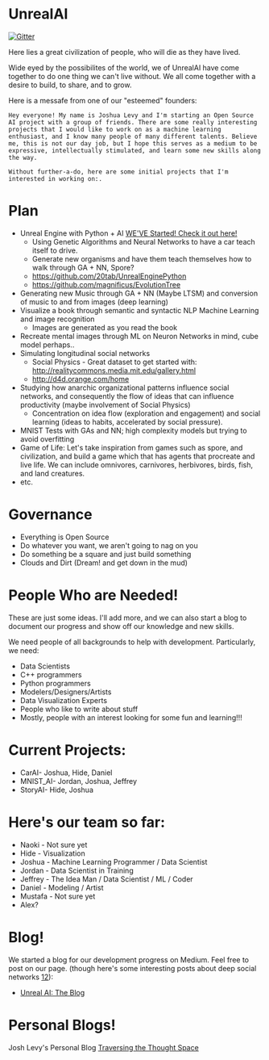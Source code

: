 # UnrealAI

[![Gitter](https://badges.gitter.im/UnrealAI/Lobby.svg)](https://gitter.im/UnrealAI/Lobby?utm_source=badge&utm_medium=badge&utm_campaign=pr-badge&utm_content=body_badge)

Here lies a great civilization of people, who will die as they have lived.

Wide eyed by the possibilites of the world, we of UnrealAI have come together to do one thing we can't live without.
We all come together with a desire to build, to share, and to grow.

Here is a messafe from one of our "esteemed" founders:
```
Hey everyone! My name is Joshua Levy and I'm starting an Open Source AI project with a group of friends. There are some really interesting projects that I would like to work on as a machine learning enthusiast, and I know many people of many different talents. Believe me, this is not our day job, but I hope this serves as a medium to be expressive, intellectually stimulated, and learn some new skills along the way.

Without further-a-do, here are some initial projects that I'm interested in working on:.
```

# Plan
* Unreal Engine with Python + AI [WE'VE Started! Check it out here!](https://github.com/UnrealAI/CarAI)
  * Using Genetic Algorithms and Neural Networks to have a car teach itself to drive.
  * Generate new organisms and have them teach themselves how to walk through GA + NN, Spore?
  * https://github.com/20tab/UnrealEnginePython
  * https://github.com/magnificus/EvolutionTree
* Generating new Music through GA + NN (Maybe LTSM) and conversion of music to and from images (deep learning)
* Visualize a book through semantic and syntactic NLP Machine Learning and image recognition
  * Images are generated as you read the book
* Recreate mental images through ML on Neuron Networks in mind, cube model perhaps..
* Simulating longitudinal social networks
  * Social Physics - Great dataset to get started with: http://realitycommons.media.mit.edu/gallery.html
  * http://d4d.orange.com/home
* Studying how anarchic organizational patterns influence social networks, and consequently the flow of ideas that can influence productivity (maybe involvement of Social Physics)
  * Concentration on idea flow (exploration and engagement) and social learning (ideas to habits, accelerated by social pressure).
* MNIST Tests with GAs and NN; high complexity models but trying to avoid overfitting
* Game of Life: Let's take inspiration from games such as spore, and civilization, and build a game which that has agents that procreate and live life. We can include omnivores, carnivores, herbivores, birds, fish, and land creatures.
* etc.

# Governance
- Everything is Open Source
- Do whatever you want, we aren't going to nag on you
- Do something be a square and just build something
- Clouds and Dirt (Dream! and get down in the mud)

# People Who are Needed!
These are just some ideas. I'll add more, and we can also start a blog to document our progress and show off our knowledge and new skills.

We need people of all backgrounds to help with development. Particularly, we need:
* Data Scientists
* C++ programmers
* Python programmers
* Modelers/Designers/Artists
* Data Visualization Experts
* People who like to write about stuff
* Mostly, people with an interest looking for some fun and learning!!!

# Current Projects:
* CarAI- Joshua, Hide, Daniel
* MNIST_AI- Jordan, Joshua, Jeffrey
* StoryAI- Hide, Joshua

# Here's our team so far:
* Naoki - Not sure yet
* Hide - Visualization
* Joshua - Machine Learning Programmer / Data Scientist
* Jordan - Data Scientist in Training
* Jeffrey - The Idea Man / Data Scientist / ML /  Coder
* Daniel - Modeling / Artist
* Mustafa - Not sure yet
* Alex?

# Blog!
We started a blog for our development progress on Medium. Feel free to post on our page. (though here's some interesting posts about deep social networks [1](https://medium.com/@ginab/starting-a-blog-in-2017-dont-545fcefdcb2f)[2](http://try.mightynetworks.com/better_than_a_blog/?utm_source=medium&utm_medium=article2&utm_campaign=betterthanblog2017)):
* [Unreal AI: The Blog](https://medium.com/unreal-ai)

# Personal Blogs!
Josh Levy's Personal Blog [Traversing the Thought Space](https://traversingthethoughtspace.wordpress.com)

